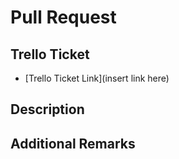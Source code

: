 # Pull Request

## Trello Ticket

- [Trello Ticket Link](insert link here)
  <!-- Link to the corresponding Trello ticket for better context -->

## Description

<!-- Provide a brief description of the changes introduced by this pull request. -->

## Additional Remarks

<!-- Any additional comments or context that would be helpful for the reviewer. -->

